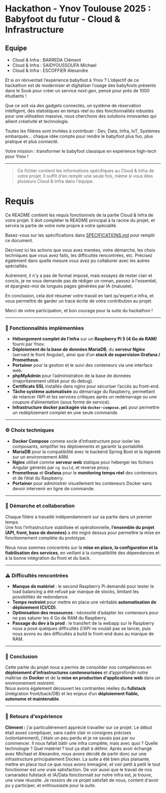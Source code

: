 # Hackathon - Ynov Toulouse 2025 : Babyfoot du futur - Cloud & Infrastructure

## Equipe
- Cloud & Infra : BARREDA Clément
- Cloud & Infra : SAIDYOUSSOUFA Michael
- Cloud & Infra : ESCOFFIER Alexandre

Et si on réinventait l’expérience babyfoot à Ynov ? L’objectif de ce hackathon est de moderniser et digitaliser l’usage des babyfoots présents dans le Souk pour créer un service _next-gen_, pensé pour près de 1000 étudiants !

Que ce soit via des gadgets connectés, un système de réservation intelligent, des statistiques en temps réel ou des fonctionnalités robustes pour une utilisation massive, nous cherchons des solutions innovantes qui allient créativité et technologie.

Toutes les filières sont invitées à contribuer : Dev, Data, Infra, IoT, Systèmes embarqués… chaque idée compte pour rendre le babyfoot plus fun, plus pratique et plus connecté.

Votre mission : transformer le babyfoot classique en expérience high-tech pour Ynov !

---

> Ce fichier contient les informations spécifiques au Cloud & Infra de votre projet. Il suffit d'en remplir une seule fois, même si vous êtes plusieurs Cloud & Infra dans l'équipe.

# Requis

Ce README contient les requis fonctionnels de la partie Cloud & Infra de votre projet. Il doit compléter le README principal à la racine du projet, et servira la partie de votre note propre à votre spécialité.

Basez-vous sur les spécifications dans [SPECIFICATIONS.md](../SPECIFICATIONS.md) pour remplir ce document.

Décrivez ici les actions que vous avez menées, votre démarche, les choix techniques que vous avez faits, les difficultés rencontrées, etc. Précisez également dans quelle mesure vous avez pu collaborer avec les autres spécialités.

Autrement, il n'y a pas de format imposé, mais essayez de rester clair et concis, je ne vous demande pas de rédiger un roman, passez à l'essentiel, et épargnez-moi de longues pages générées par IA (malusée).

En conclusion, cela doit résumer votre travail en tant qu'expert.e infra, et vous permettre de garder un trace écrite de votre contribution au projet.

Merci de votre participation, et bon courage pour la suite du hackathon !

---

### 🚀 Fonctionnalités implémentées

- **Hébergement complet de l’infra** sur un **Raspberry Pi 5 (4 Go de RAM)** fourni par Ynov.  
- **Déploiement de la base de données MariaDB**, du **serveur Nginx** (servant le front Angular), ainsi que d’un **stack de supervision Grafana / Prometheus**.  
- **Portainer** pour la gestion et le suivi des conteneurs via une interface web.  
- **phpMyAdmin** pour l’administration de la base de données (majoritairement utilisé pour du debug).  
- **Certificats SSL** installés dans nginx pour sécuriser l’accès au front-end.  
- **Tâche système automatisée** au démarrage du Raspberry, permettant de relancer l’API et les services critiques après un redémarrage ou une coupure d’alimentation (sous forme de service).  
- **Infrastructure docker packagée via `docker-compose.yml`** pour permettre un redéploiement complet en une seule commande.

---

### ⚙️ Choix techniques

- **Docker Compose** comme socle d’infrastructure pour isoler les composants, simplifier les déploiements et garantir la portabilité.  
- **MariaDB** pour la compatibilité avec le backend Spring Boot et la légèreté sur un environnement ARM.  
- **Nginx** utilisé comme **serveur web** statique pour héberger les fichiers Angular générés par `ng build`, et reverse proxy.  
- **Prometheus** et **Grafana** pour le **monitoring temps réel** des conteneurs et de l’état du Raspberry.  
- **Portainer** pour administrer visuellement les conteneurs Docker sans devoir intervenir en ligne de commande.

---

### 🤝 Démarche et collaboration

Chaque filière a travaillé indépendamment sur sa partie dans un premier temps.  
Une fois l’infrastructure stabilisée et opérationnelle, **l’ensemble du projet (API, front, base de données)** a été migré dessus pour permettre la mise en fonctionnement complète du prototype.  

Nous nous sommes concentrés sur la **mise en place, la configuration et la fiabilisation des services**, en veillant à la compatibilité des dépendances et à la bonne intégration du front et du back.  

---

### ⚠️ Difficultés rencontrées

- **Manque de matériel** : le second Raspberry Pi demandé pour tester le load balancing a été refusé par manque de stocks, limitant les possibilités de redondance.  
- **Temps restreint** pour mettre en place une véritable **automatisation de déploiement (CI/CD)**.  
- **Optimisation des ressources** : nécessité d’adapter les conteneurs pour ne pas saturer les 4 Go de RAM du Raspberry.  
- **Passage du dev à la prod** : le transfert de la webapp sur le Raspberry nous a posé quelques difficultés (l'API ne voulait pas se lancer, puis nous avons eu des difficultés à build le front-end dues au manque de RAM.

---

### 🧠 Conclusion

Cette partie du projet nous a permis de consolider nos compétences en **déploiement d’infrastructures conteneurisées** et d’approfondir notre maîtrise de **Docker** et de la **mise en production d’applications web** dans un environnement restreint.  
Nous avons également découvert les contraintes réelles du **fullstack** (intégration front/back/DB) et les enjeux d’un **déploiement fiable, autonome et maintenable**.

---

### 📝 Retours d'expérience

**Clément :** j'ai particulièrement apprécié travailler sur ce projet. Le début était assez compliquer, sans cadre clair ni consignes précises (volontairement), j'étais un peu perdu et je ne savais pas par ou commencer. Il nous fallait bâtir une infra complète, mais avec quoi ? Quelle technologie ? Quel matériel ? tout ça était à définir. Après avoir échangé avec Michael et Alexandre, nous avons décidé de partir donc sur une infrastructure principalement Docker. La suite a été bien plus plaisante, mettre en place tout ce que nous avons immaginé, et voir petit à petit le tout fonctionner est une vraie satisfaction. De voir aussi que le travail de nos camarades fullstack et IA/Data fonctionnait sur notre infra est, je trouve, une vraie réussite. Je ressors de ce projet satisfait de nous, content d'avoir pu y participer, et enthousiaste pour la suite.
